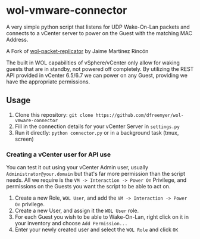# wol-vmware-connector
A very simple python script that listens for UDP Wake-On-Lan packets and connects to a vCenter server to power on the Guest with the matching MAC Address.

A Fork of [wol-packet-replicator](https://github.com/jaime29010/wol-packet-replicator/blob/master/settings.py#L7-L11) by Jaime Martínez Rincón 

The built in WOL capabilities of vSphere/vCenter only allow for waking guests that are in standby, not powered off completely. By utilizing the REST API provided in vCenter 6.5/6.7 we can power on any Guest, providing we have the appropriate permissions.

## Usage
1. Clone this repository: `git clone https://github.com/dfreemyer/wol-vmware-connector`
2. Fill in the connection details for your vCenter Server in `settings.py`
3. Run it directly: `python connector.py` or in a background task (tmux, screen)

### Creating a vCenter user for API use
You can test it out using your vCenter Admin user, usually `Administrator@your.domain` but that's far more permission than the script needs.
All we require is the `VM -> Interaction -> Power On` Privilege, and permissions on the Guests you want the script to be able to act on.

1. Create a new Role, `WOL User`, and add the `VM -> Interaction -> Power On` privilege.
2. Create a new User, and assign it the `WOL User` role.
3. For each Guest you wish to be able to Wake-On-Lan, right click on it in your inventory and choose `Add Permission...`
4. Enter your newly created user and select the `WOL Role` and click `OK`
